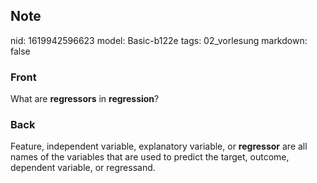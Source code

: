 ## Note
nid: 1619942596623
model: Basic-b122e
tags: 02_vorlesung
markdown: false

### Front
What are <b>regressors</b> in <b>regression</b>?

### Back
Feature, independent variable, explanatory variable, or <b>regressor</b> are all names of the variables that are used to predict the target, outcome, dependent variable, or regressand.

